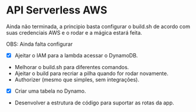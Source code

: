# API Serverless AWS

Ainda não terminada, a principio basta configurar o build.sh de
acordo com suas credenciais AWS e o rodar e a mágica estará feita.

OBS: Ainda falta configurar
- [x] Ajeitar o IAM para a lambda acessar o DynamoDB.
- Melhorar o build.sh para diferentes comandos.
- Ajeitar o build para recriar a pilha quando for rodar novamente.
- Authorizer (mesmo que simples, sem integrações).
- [x] Criar uma tabela no Dynamo.
- Desenvolver a estrutura de código para suportar as rotas da app.
